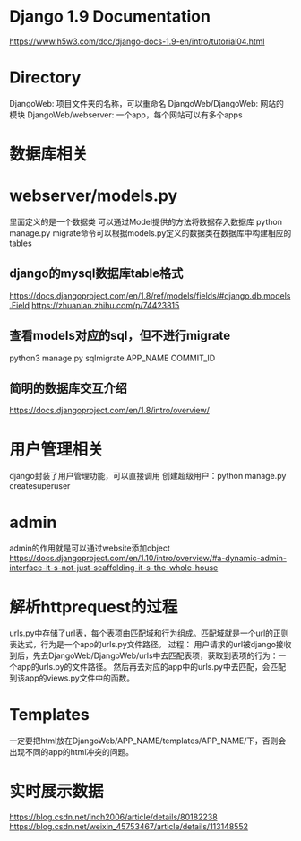 # Django 1.9 Documentation
https://www.h5w3.com/doc/django-docs-1.9-en/intro/tutorial04.html

# Directory
DjangoWeb: 项目文件夹的名称，可以重命名
DjangoWeb/DjangoWeb: 网站的模块
DjangoWeb/webserver: 一个app，每个网站可以有多个apps

# 数据库相关
# webserver/models.py
里面定义的是一个数据类
可以通过Model提供的方法将数据存入数据库
python manage.py migrate命令可以根据models.py定义的数据类在数据库中构建相应的tables

## django的mysql数据库table格式
https://docs.djangoproject.com/en/1.8/ref/models/fields/#django.db.models.Field
https://zhuanlan.zhihu.com/p/74423815

## 查看models对应的sql，但不进行migrate
python3 manage.py sqlmigrate APP_NAME COMMIT_ID

## 简明的数据库交互介绍
https://docs.djangoproject.com/en/1.8/intro/overview/

# 用户管理相关
django封装了用户管理功能，可以直接调用
创建超级用户：python manage.py createsuperuser

# admin
admin的作用就是可以通过website添加object
https://docs.djangoproject.com/en/1.10/intro/overview/#a-dynamic-admin-interface-it-s-not-just-scaffolding-it-s-the-whole-house


# 解析httprequest的过程
urls.py中存储了url表，每个表项由匹配域和行为组成。匹配域就是一个url的正则表达式，行为是一个app的urls.py文件路径。
过程：
用户请求的url被django接收到后，先去DjangoWeb/DjangoWeb/urls中去匹配表项，获取到表项的行为：一个app的urls.py的文件路径。
然后再去对应的app中的urls.py中去匹配，会匹配到该app的views.py文件中的函数。

# Templates
一定要把html放在DjangoWeb/APP_NAME/templates/APP_NAME/下，否则会出现不同的app的html冲突的问题。

# 实时展示数据
https://blog.csdn.net/inch2006/article/details/80182238
https://blog.csdn.net/weixin_45753467/article/details/113148552
